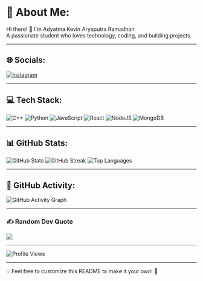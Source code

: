 # 💫 About Me:
Hi there! 👋 I'm Adyatma Kevin Aryaputra Ramadhan<br>
A passionate student who loves technology, coding, and building projects.

---

## 🌐 Socials:
[![Instagram](https://img.shields.io/badge/Instagram-%23E4405F.svg?logo=Instagram&logoColor=white)](https://instagram.com/sy.yamaa)

---

## 💻 Tech Stack:
![C++](https://img.shields.io/badge/c++-%2300599C.svg?style=for-the-badge&logo=c%2B%2B&logoColor=white)
![Python](https://img.shields.io/badge/python-3670A0?style=for-the-badge&logo=python&logoColor=ffdd54)
![JavaScript](https://img.shields.io/badge/javascript-%23323330.svg?style=for-the-badge&logo=javascript&logoColor=%23F7DF1E)
![React](https://img.shields.io/badge/react-%2300D8FF.svg?style=for-the-badge&logo=react&logoColor=white)
![NodeJS](https://img.shields.io/badge/node.js-6DA55F?style=for-the-badge&logo=node.js&logoColor=white)
![MongoDB](https://img.shields.io/badge/MongoDB-%234ea94b.svg?style=for-the-badge&logo=mongodb&logoColor=white)

---

## 📊 GitHub Stats:
![GitHub Stats](https://github-readme-stats.vercel.app/api?username=Yamaafin6&show_icons=true&theme=tokyonight)
![GitHub Streak](https://streak-stats.demolab.com/?user=Yamaafin6&theme=tokyonight)
![Top Languages](https://github-readme-stats.vercel.app/api/top-langs/?username=Yamaafin6&theme=tokyonight&layout=compact)

---

## 🚀 GitHub Activity:
![GitHub Activity Graph](https://github-readme-activity-graph.cyclic.app/graph?username=Yamaafin6&theme=react-dark)

---

### ✍️ Random Dev Quote
![](https://quotes-github-readme.vercel.app/api?type=horizontal&theme=radical)

---

![Profile Views](https://komarev.com/ghpvc/?username=Yamaafin6&color=blue&style=flat)

---

💡 Feel free to customize this README to make it your own! 🚀
